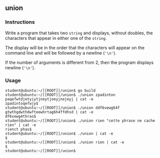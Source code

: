 ## union

### Instructions

Write a program that takes two `string` and displays, without doubles, the characters that appear in either one of the `string`.

The display will be in the order that the characters will appear on the command line and will be followed by a newline (`'\n'`).

If the number of arguments is different from 2, then the program displays newline (`'\n'`).

### Usage

```console
student@ubuntu:~/[[ROOT]]/union$ go build
student@ubuntu:~/[[ROOT]]/union$ ./union zpadinton paqefwtdjetyiytjneytjoeyjnejeyj | cat -e
zpadintoqefwjy$
student@ubuntu:~/[[ROOT]]/union$ ./union ddf6vewg64f gtwthgdwthdwfteewhrtag6h4ffdhsd | cat -e
df6vewg4thras$
student@ubuntu:~/[[ROOT]]/union$ ./union rien "cette phrase ne cache rien" | cat -e
rienct phas$
student@ubuntu:~/[[ROOT]]/union$ ./union | cat -e
$
student@ubuntu:~/[[ROOT]]/union$ ./union rien | cat -e
$
student@ubuntu:~/[[ROOT]]/union$
```
